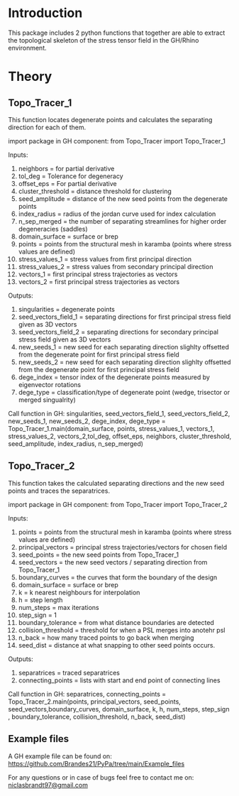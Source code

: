 # Introduction
This package includes 2 python functions that together are able to extract the topological skeleton of the stress tensor field in the GH/Rhino environment. 


# Theory



## Topo_Tracer_1
This function locates degenerate points and calculates the separating direction for each of them.


import package in GH component: from Topo_Tracer import Topo_Tracer_1


Inputs:
1. neighbors  = for partial derivative
2. tol_deg = Tolerance for degeneracy
3. offset_eps = For partial derivative 
4. cluster_threshold = distance threshold for clustering
5. seed_amplitude = distance of the new seed points from the degenerate points
6. index_radius = radius of the jordan curve used for index calculation
7. n_sep_merged = the number of separating streamlines for higher order degeneracies (saddles)
8. domain_surface = surface or brep
9. points = points from the structural mesh in karamba (points where stress values are defined)
10. stress_values_1 = stress values from first principal direction
11. stress_values_2 = stress values from secondary principal direction
12. vectors_1 = first principal stress trajectories as vectors
12. vectors_2 = first principal stress trajectories as vectors


Outputs:
1. singularities = degenerate points
2. seed_vectors_field_1 = separating directions for first principal stress field given as 3D vectors
3. seed_vectors_field_2 = separating directions for secondary principal stress field given as 3D vectors
4. new_seeds_1 = new seed for each separating direction slighlty offsetted from the degenerate point for first principal stress field 
5. new_seeds_2 = new seed for each separating direction slighlty offsetted from the degenerate point for first principal stress field 
6. dege_index = tensor index of the degenerate points measured by eigenvector rotations
7. dege_type = classification/type of degenerate point (wedge, trisector or merged singualrity)

Call function in GH:
singularities, seed_vectors_field_1, seed_vectors_field_2, new_seeds_1, new_seeds_2, dege_index, dege_type = Topo_Tracer_1.main(domain_surface, points, stress_values_1, vectors_1, stress_values_2, vectors_2,tol_deg, offset_eps, neighbors, cluster_threshold, seed_amplitude, index_radius, n_sep_merged)



## Topo_Tracer_2
This function takes the calculated separating directions and the new seed points and traces the separatrices.

import package in GH component: from Topo_Tracer import Topo_Tracer_2


Inputs:
1. points = points from the structural mesh in karamba (points where stress values are defined)
2. principal_vectors = principal stress trajectories/vectors for chosen field
3. seed_points = the new seed points from Topo_Tracer_1
4. seed_vectors = the new seed vectors / separating direction from Topo_Tracer_1
5. boundary_curves = the curves that form the boundary of the design
6. domain_surface = surface or brep
7. k = k nearest neighbours for interpolation
8. h = step length
9. num_steps = max iterations
10. step_sign = 1
11. boundary_tolerance = from what distance boundaries are detected
12. collision_threshold = threshold for when a PSL merges into anotehr psl
13. n_back = how many traced points to go back when merging
14. seed_dist = distance at what snapping to other seed points occurs.


Outputs:
1. separatrices = traced separatrices
2. connecting_points = lists with start and end point of connecting lines


Call function in GH:
separatrices, connecting_points = Topo_Tracer_2.main(points, principal_vectors, seed_points, seed_vectors,boundary_curves, domain_surface, k, h, num_steps, step_sign , boundary_tolerance, collision_threshold, n_back, seed_dist)



## Example files
A GH example file can be found on: https://github.com/Brandes21/PyPa/tree/main/Example_files 



For any questions or in case of bugs feel free to contact me on: niclasbrandt97@gmail.com